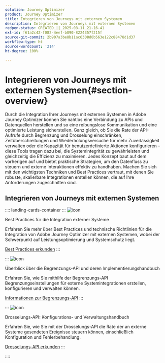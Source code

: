 ```yaml
---
solution: Journey Optimizer
product: Journey Optimizer
title: Integrieren von Journeys mit externen Systemen
description: Integrieren von Journeys mit externen Systemen
redpen-status: CREATED_||_2025-08-11_21-16-41
exl-id: f61a2c42-f082-4eef-b890-8224357f215f
source-git-commit: 2b907a3be8b11ac6308d0b563e122c88478d1d37
workflow-type: ht
source-wordcount: '214'
ht-degree: 100%

---
```


# Integrieren von Journeys mit externen Systemen{#section-overview}

Durch die Integration Ihrer Journeys mit externen Systemen in Adobe Journey Optimizer können Sie nahtlos eine Verbindung zu APIs und Datenquellen herstellen und so eine reibungslose Kommunikation und eine optimierte Leistung sicherstellen. Ganz gleich, ob Sie die Rate der API-Aufrufe durch Begrenzung und Drosselung einschränken, Zeitüberschreitungen und Wiederholungsversuche für mehr Zuverlässigkeit verwalten oder die Kapazität für benutzerdefinierte Aktionen konfigurieren – diese Tools tragen dazu bei, die Systemintegrität zu gewährleisten und gleichzeitig die Effizienz zu maximieren. Jedes Konzept baut auf dem vorherigen auf und bietet praktische Strategien, um den Datenfluss zu steuern und externe Interaktionen effektiv zu handhaben. Machen Sie sich mit den wichtigsten Techniken und Best Practices vertraut, mit denen Sie robuste, skalierbare Integrationen erstellen können, die auf Ihre Anforderungen zugeschnitten sind.

## Integrieren von Journeys mit externen Systemen

:::: landing-cards-container
:::
![icon](https://cdn.experienceleague.adobe.com/icons/gear.svg)

Best Practices für die Integration externer Systeme

Erfahren Sie mehr über Best Practices und technische Richtlinien für die Integration von Adobe Journey Optimizer mit externen Systemen, wobei der Schwerpunkt auf Leistungsoptimierung und Systemschutz liegt.

[Best Practices erkunden](../using/configuration/external-systems.md)
:::

:::
![icon](https://cdn.experienceleague.adobe.com/icons/code-branch.svg)

Überblick über die Begrenzungs-API und deren Implementierungshandbuch

Erfahren Sie, wie Sie mithilfe der Begrenzungs-API Begrenzungseinstellungen für externe Systemintegrationen erstellen, konfigurieren und verwalten können.

[Informationen zur Begrenzungs-API](../using/configuration/capping.md)
:::

:::
![icon](https://cdn.experienceleague.adobe.com/icons/code-branch.svg)

Drosselungs-API: Konfigurations- und Verwaltungshandbuch

Erfahren Sie, wie Sie mit der Drosselungs-API die Rate der an externe Systeme gesendeten Ereignisse steuern können, einschließlich Konfiguration und Fehlerbehandlung.

[Drosselungs-API erkunden](../using/configuration/throttling.md)
:::

::::
